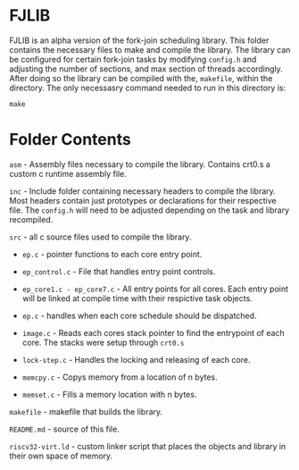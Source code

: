 # FJLIB
FJLIB is an alpha version of the fork-join scheduling library. This folder contains the necessary files to make and compile the library. The library can be configured for certain fork-join tasks by modifying `config.h` and adjusting the number of sections, and max section of threads accordingly. After doing so the library can be compiled with the, `makefile`, within the directory. The only necessasry command needed to run in this directory is: 
```
make
```

# Folder Contents 

`asm` - Assembly files necessary to compile the library. Contains  crt0.s a custom c runtime assembly file. 

`inc` - Include folder containing necessary headers to compile the library. Most headers contain just prototypes or declarations for their respective file. The `config.h` will need to be adjusted depending on the task and library recompiled. 

`src` - all c source files used to compile the library. 

- `ep.c` - pointer functions to each core entry point. 

- `ep_control.c` - File that handles entry point controls. 

- `ep_core1.c - ep_core7.c` - All entry points for all cores. Each entry point will be linked at compile time with their respictive task objects. 

- `ep.c` - handles when each core schedule should be dispatched. 

- `image.c` - Reads each cores stack pointer to find the entrypoint of each core. The stacks were setup through `crt0.s` 

- `lock-step.c` - Handles the locking and releasing of each core. 

- `memcpy.c` - Copys memory from a location of n bytes. 

- `memset.c` - Fills a memory location with n bytes.

`makefile` - makefile that builds the library.  

`README.md` - source of this file.  

`riscv32-virt.ld` - custom linker script that places the objects and library in their own space of memory. 


